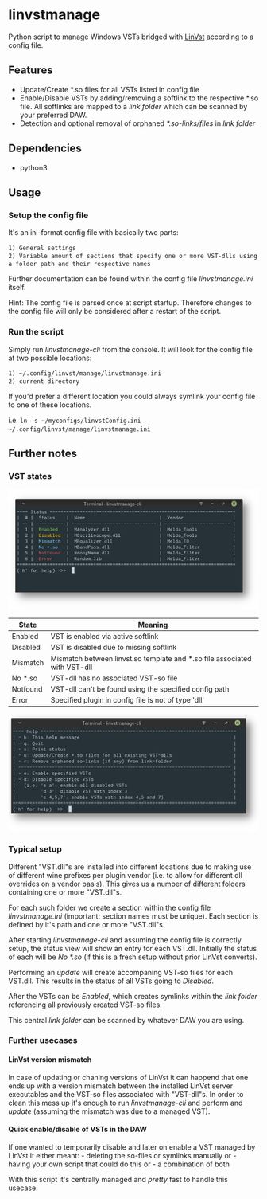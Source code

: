 # linvstmanage
Python script to manage Windows VSTs bridged with [LinVst](https://github.com/osxmidi/LinVst) according to a config file.

## Features
- Update/Create *.so files for all VSTs listed in config file
- Enable/Disable VSTs by adding/removing a softlink to the respective *.so file.
  All softlinks are mapped to a *link folder* which can be scanned by your preferred DAW.
- Detection and optional removal of orphaned _*.so-links/files_ in _link folder_

## Dependencies
- python3

## Usage
### Setup the config file
It's an ini-format config file with basically two parts:
    
    1) General settings
    2) Variable amount of sections that specify one or more VST-dlls using a folder path and their respective names
    
Further documentation can be found within the config file *linvstmanage.ini* itself.

Hint: The config file is parsed once at script startup. Therefore changes to the config file will only be considered after a restart of the script.

### Run the script
Simply run *linvstmanage-cli* from the console.
It will look for the config file at two possible locations:
    
    1) ~/.config/linvst/manage/linvstmanage.ini
    2) current directory

If you'd prefer a different location you could always symlink your config file to one of these locations.

i.e. `ln -s ~/myconfigs/linvstConfig.ini ~/.config/linvst/manage/linvstmanage.ini`
    
    
## Further notes
### VST states

![Status view](https://github.com/Goli4thus/linvstmanage/blob/master/img/uiStatus.png)

| State    | Meaning                                                                   |
| -------- | ------------------------------------------------------------------------- |
| Enabled  | VST is enabled via active softlink                                        |
| Disabled | VST is disabled due to missing softlink                                   |
| Mismatch | Mismatch between linvst.so template and *.so file associated with VST-dll |
| No *.so  | VST-dll has no associated VST-so file                                     |
| Notfound | VST-dll can't be found using the specified config path                    |
| Error    | Specified plugin in config file is not of type 'dll'                      |
    
    
![Help view](https://github.com/Goli4thus/linvstmanage/blob/master/img/uiHelp.png)
    
    
### Typical setup
Different "VST.dll"s are installed into different locations due to making use of different wine prefixes per plugin vendor (i.e. to allow for different dll overrides on a vendor basis).
This gives us a number of different folders containing one or more "VST.dll"s.

For each such folder we create a section within the config file _linvstmanage.ini_ (important: section names must be unique).
Each section is defined by it's path and one or more "VST.dll"s.

After starting *linvstmanage-cli* and assuming the config file is correctly setup, the status view will show an entry for each VST.dll.
Initially the status of each will be _No *.so_ (if this is a fresh setup without prior LinVst converts).

Performing an _update_ will create accompaning VST-so files for each VST.dll.
This results in the status of all VSTs going to _Disabled_.

After the VSTs can be _Enabled_, which creates symlinks within the _link folder_ referencing all previously created VST-so files.

This central _link folder_ can be scanned by whatever DAW you are using.


### Further usecases
#### LinVst version mismatch
In case of updating or chaning versions of LinVst it can happend that one ends up with a version mismatch between the 
installed LinVst server executables and the VST-so files associated with "VST-dll"s.
In order to clean this mess up it's enough to run *linvstmanage-cli* and perform and _update_ (assuming the mismatch was due to a managed VST).

#### Quick enable/disable of VSTs in the DAW
If one wanted to temporarily disable and later on enable a VST managed by LinVst it either meant:
    - deleting the so-files or symlinks manually or
    - having your own script that could do this or 
    - a combination of both

With this script it's centrally managed and _pretty_ fast to handle this usecase.


